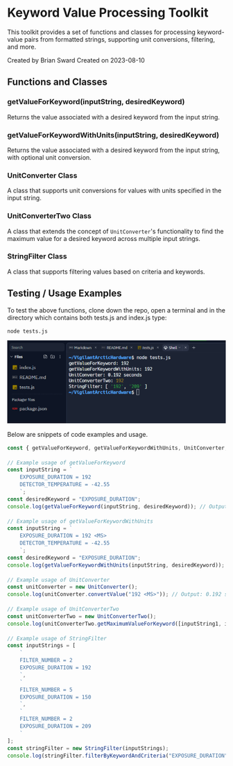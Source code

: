 # Keyword Value Processing Toolkit

This toolkit provides a set of functions and classes for processing keyword-value pairs from formatted strings, supporting unit conversions, filtering, and more.

Created by Brian Sward
Created on 2023-08-10

## Functions and Classes

### getValueForKeyword(inputString, desiredKeyword)
Returns the value associated with a desired keyword from the input string.

### getValueForKeywordWithUnits(inputString, desiredKeyword)
Returns the value associated with a desired keyword from the input string, with optional unit conversion.

### UnitConverter Class
A class that supports unit conversions for values with units specified in the input string.

### UnitConverterTwo Class
A class that extends the concept of `UnitConverter`'s functionality to find the maximum value for a desired keyword across multiple input strings.

### StringFilter Class
A class that supports filtering values based on criteria and keywords.

## Testing / Usage Examples

To test the above functions, clone down the repo, open a terminal and in the directory which contains both tests.js and index.js type:

    node tests.js


![Tests Output](testsWorkingPic.png)

Below are snippets of code examples and usage.

```javascript
const { getValueForKeyword, getValueForKeywordWithUnits, UnitConverter, UnitConverterTwo, StringFilter } = require('./index');

// Example usage of getValueForKeyword
const inputString = `
    EXPOSURE_DURATION = 192
    DETECTOR_TEMPERATURE = -42.55
    `;
const desiredKeyword = "EXPOSURE_DURATION";
console.log(getValueForKeyword(inputString, desiredKeyword)); // Output: 192

// Example usage of getValueForKeywordWithUnits
const inputString = `
    EXPOSURE_DURATION = 192 <MS>
    DETECTOR_TEMPERATURE = -42.55
    `;
const desiredKeyword = "EXPOSURE_DURATION";
console.log(getValueForKeywordWithUnits(inputString, desiredKeyword)); // Output: 0.192 seconds

// Example usage of UnitConverter
const unitConverter = new UnitConverter();
console.log(unitConverter.convertValue("192 <MS>")); // Output: 0.192 seconds

// Example usage of UnitConverterTwo
const unitConverterTwo = new UnitConverterTwo();
console.log(unitConverterTwo.getMaximumValueForKeyword([inputString1, inputString2], "EXPOSURE_DURATION")); // Output: 0.192 seconds

// Example usage of StringFilter
const inputStrings = [
    `
    FILTER_NUMBER = 2
    EXPOSURE_DURATION = 192
    `,
    `
    FILTER_NUMBER = 5
    EXPOSURE_DURATION = 150
    `,
    `
    FILTER_NUMBER = 2
    EXPOSURE_DURATION = 209
    `
];
const stringFilter = new StringFilter(inputStrings);
console.log(stringFilter.filterByKeywordAndCriteria("EXPOSURE_DURATION", "FILTER_NUMBER", "2")); // Output: [192, 209]
